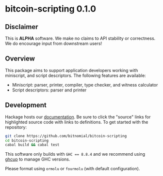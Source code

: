 # bitcoin-scripting 0.1.0

## Disclaimer

This is **ALPHA** software.  We make no claims to API stability or correctness.  We do encourage input from downstream users! 

## Overview

This package aims to support application developers working with miniscript, and script descriptors.  The following features are available:

* Miniscript: parser, printer, compiler, type checker, and witness calculator
* Script descriptors: parser and printer

## Development

Hackage hosts our [documentation][hackage].  Be sure to click the "source" links for highlighted source code with links to definitions.  To get started with the repository:

``` bash
git clone https://github.com/bitnomial/bitcoin-scripting
cd bitcoin-scripting
cabal build && cabal test 
```

This software only builds with `GHC == 8.8.4` and we recommend using [ghcup][ghcup] to manage GHC versions.

Please format using `ormolu` or `fourmolu` (with default configuration).

[hackage]: https://hackage.haskell.org/package/bitcoin-scripting-0.1.0
[ghcup]: https://gitlab.haskell.org/haskell/ghcup
